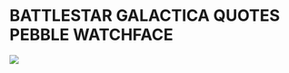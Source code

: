 # BATTLESTAR GALACTICA QUOTES PEBBLE WATCHFACE

<img src="http://42noticias.xyz/resources/2.png" />
